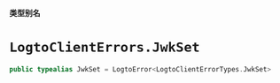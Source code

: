 **类型别名**

# `LogtoClientErrors.JwkSet`

```swift
public typealias JwkSet = LogtoError<LogtoClientErrorTypes.JwkSet>
```
